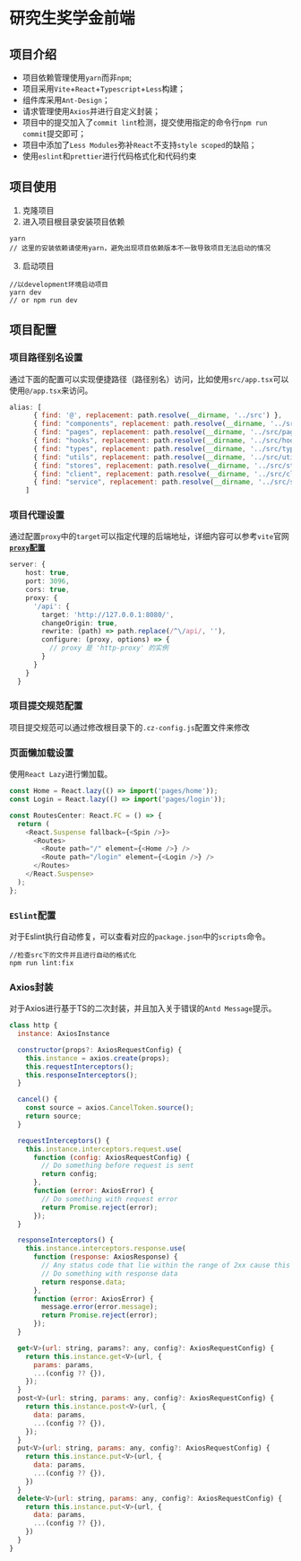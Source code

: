 # 研究生奖学金前端

## 项目介绍

- 项目依赖管理使用`yarn`而非`npm`;
- 项目采用`Vite`+`React`+`Typescript`+`Less`构建；
- 组件库采用`Ant-Design`；
- 请求管理使用`Axios`并进行自定义封装；
- 项目中的提交加入了`commit lint`检测，提交使用指定的命令行`npm run commit`提交即可；
- 项目中添加了`Less Modules`弥补`React`不支持`style scoped`的缺陷；
- 使用`eslint`和`prettier`进行代码格式化和代码约束


## 项目使用

1. 克隆项目
2. 进入项目根目录安装项目依赖

```shell
yarn
// 这里的安装依赖请使用yarn，避免出现项目依赖版本不一致导致项目无法启动的情况
```

3. 启动项目

```
//以development环境启动项目
yarn dev
// or npm run dev
```

## 项目配置

### 项目路径别名设置

通过下面的配置可以实现便捷路径（路径别名）访问，比如使用`src/app.tsx`可以使用`@/app.tsx`来访问。

```js
alias: [
      { find: '@', replacement: path.resolve(__dirname, '../src') },
      { find: "components", replacement: path.resolve(__dirname, '../src/components') },
      { find: "pages", replacement: path.resolve(__dirname, '../src/pages') },
      { find: "hooks", replacement: path.resolve(__dirname, '../src/hooks') },
      { find: "types", replacement: path.resolve(__dirname, '../src/types') },
      { find: "utils", replacement: path.resolve(__dirname, '../src/utils') },
      { find: "stores", replacement: path.resolve(__dirname, '../src/stores') },
      { find: "client", replacement: path.resolve(__dirname, '../src/client') },
      { find: "service", replacement: path.resolve(__dirname, '../src/service') },
    ]
```

### 项目代理设置

通过配置`proxy`中的`target`可以指定代理的后端地址，详细内容可以参考`vite`官网[**`proxy`配置**](https://cn.vitejs.dev/config/#server-proxy)

```ts
server: {
    host: true,
    port: 3096,
    cors: true,
    proxy: {
      '/api': {
        target: 'http://127.0.0.1:8080/',
        changeOrigin: true,
        rewrite: (path) => path.replace(/^\/api/, ''),
        configure: (proxy, options) => {
          // proxy 是 'http-proxy' 的实例
        }
      }
    }
  }
```


### 项目提交规范配置

项目提交规范可以通过修改根目录下的`.cz-config.js`配置文件来修改

### 页面懒加载设置

使用`React Lazy`进行懒加载。

```js
const Home = React.lazy(() => import('pages/home'));
const Login = React.lazy(() => import('pages/login'));

const RoutesCenter: React.FC = () => {
  return (
    <React.Suspense fallback={<Spin />}>
      <Routes>
        <Route path="/" element={<Home />} />
        <Route path="/login" element={<Login />} />
      </Routes>
    </React.Suspense>
  );
};
```

### `ESlint`配置

对于Eslint执行自动修复，可以查看对应的`package.json`中的`scripts`命令。

```
//检查src下的文件并且进行自动的格式化
npm run lint:fix
```

### Axios封装

对于Axios进行基于TS的二次封装，并且加入关于错误的`Antd Message`提示。

```js
class http {
  instance: AxiosInstance

  constructor(props?: AxiosRequestConfig) {
    this.instance = axios.create(props);
    this.requestInterceptors();
    this.responseInterceptors();
  }

  cancel() {
    const source = axios.CancelToken.source();
    return source;
  }

  requestInterceptors() {
    this.instance.interceptors.request.use(
      function (config: AxiosRequestConfig) {
        // Do something before request is sent
        return config;
      },
      function (error: AxiosError) {
        // Do something with request error
        return Promise.reject(error);
      });
  }

  responseInterceptors() {
    this.instance.interceptors.response.use(
      function (response: AxiosResponse) {
        // Any status code that lie within the range of 2xx cause this function to trigger
        // Do something with response data
        return response.data;
      },
      function (error: AxiosError) {
        message.error(error.message);
        return Promise.reject(error);
      });
  }

  get<V>(url: string, params?: any, config?: AxiosRequestConfig) {
    return this.instance.get<V>(url, {
      params: params,
      ...(config ?? {}),
    });
  }
  post<V>(url: string, params: any, config?: AxiosRequestConfig) {
    return this.instance.post<V>(url, {
      data: params,
      ...(config ?? {}),
    });
  }
  put<V>(url: string, params: any, config?: AxiosRequestConfig) {
    return this.instance.put<V>(url, {
      data: params,
      ...(config ?? {}),
    })
  }
  delete<V>(url: string, params: any, config?: AxiosRequestConfig) {
    return this.instance.put<V>(url, {
      data: params,
      ...(config ?? {}),
    })
  }
}
```